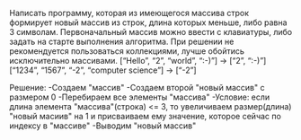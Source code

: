  Написать программу, которая из имеющегося массива строк формирует новый массив из строк,  длина которых меньше, либо равна 3 символам. Первоначальный массив можно ввести с клавиатуры,  либо задать на старте выполнения алгоритма. При решении не рекомендуется пользоваться коллекциями,  лучше обойтись исключительно массивами.
 [“Hello”, “2”, “world”, “:-)”] → [“2”, “:-)”]
 [“1234”, “1567”, “-2”, “computer science”] → [“-2”]


Решение:
-Создаем "массив"
-Создаем второй "новый массив" с размером 0
-Перебираем все элементы "массива"
-Условие: если длина элемента "массива"(строка) <= 3, то увеличиваем размер(длина) "новый масиив" на 1 и
 присваиваем ему    значение, которое сейчас по индексу в "массиве"
-Выводим "новый массив"